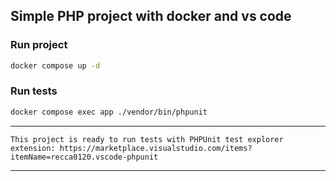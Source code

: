 ## Simple PHP project with docker and vs code

### Run project
```sh
docker compose up -d
```

### Run tests
```sh
docker compose exec app ./vendor/bin/phpunit
```

---
    This project is ready to run tests with PHPUnit test explorer extension: https://marketplace.visualstudio.com/items?itemName=recca0120.vscode-phpunit
---